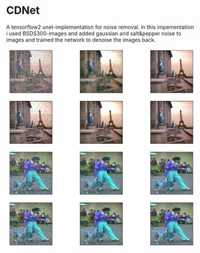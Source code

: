 # CDNet
A tensorflow2 unet-implementation for noise removal. in this impementation i used BSDS300-images and added gaussian and salt&pepper noise to images and trained the network to denoise the images back.


![CDNet](https://github.com/babaee74/CDNet/blob/main/cdnet.png)




